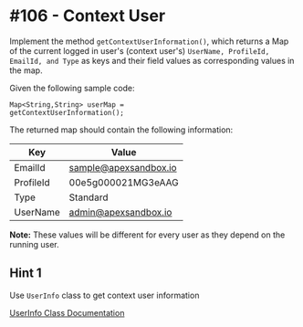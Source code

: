 # #106 - Context User

Implement the method <code>getContextUserInformation()</code>, which returns a Map of the current logged in user's (context user's) <code>UserName, ProfileId, EmailId, and Type</code> as keys and their field values as corresponding values in the map. 

Given the following sample code:

<code>Map<String,String> userMap = getContextUserInformation();</code>

The returned map should contain the following information:

| Key       | Value                  |
|-----------|------------------------|
| EmailId   | sample@apexsandbox.io |
| ProfileId | 00e5g000021MG3eAAG    |
| Type      | Standard               |
| UserName  | admin@apexsandbox.io  |

**Note:** These values will be different for every user as they depend on the running user.

## Hint 1
Use <code>UserInfo</code> class to get context user information

[UserInfo Class Documentation](https://developer.salesforce.com/docs/atlas.en-us.apexref.meta/apexref/apex_methods_system_userinfo.htm#apex_System_UserInfo_methods)